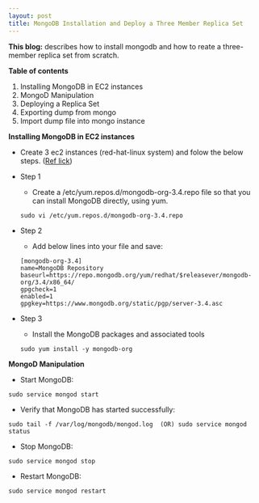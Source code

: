 ```yaml
---
layout: post
title: MongoDB Installation and Deploy a Three Member Replica Set
---
```


**This blog:**
describes how to install mongodb and how to reate a three-member replica set from scratch.

**Table of contents**

  1. Installing MongoDB in EC2 instances
  2. MongoD Manipulation
  3. Deploying a Replica Set
  4. Exporting dump from mongo
  5. Import dump file into mongo instance


**Installing MongoDB in EC2 instances**

  - Create 3 ec2 instances (red-hat-linux system) and folow the below steps. ([Ref lick](https://docs.mongodb.com/manual/tutorial/install-mongodb-on-red-hat/))


* Step 1 
  - Create a /etc/yum.repos.d/mongodb-org-3.4.repo file so that you can install MongoDB directly, using yum.
  ```
  sudo vi /etc/yum.repos.d/mongodb-org-3.4.repo
  ```
* Step 2
  - Add below lines into your file and save:

  ```
  [mongodb-org-3.4]
  name=MongoDB Repository
  baseurl=https://repo.mongodb.org/yum/redhat/$releasever/mongodb-org/3.4/x86_64/
  gpgcheck=1
  enabled=1
  gpgkey=https://www.mongodb.org/static/pgp/server-3.4.asc
  ```

* Step 3
  - Install the MongoDB packages and associated tools

  ```
  sudo yum install -y mongodb-org
  ```


**MongoD Manipulation**

  - Start MongoDB:

  ```
  sudo service mongod start
  ```
  - Verify that MongoDB has started successfully:

  ```
  sudo tail -f /var/log/mongodb/mongod.log  (OR) sudo service mongod status
  ```
  - Stop MongoDB:

  ```
  sudo service mongod stop
  ```
  - Restart MongoDB:

  ```
  sudo service mongod restart
  ```



